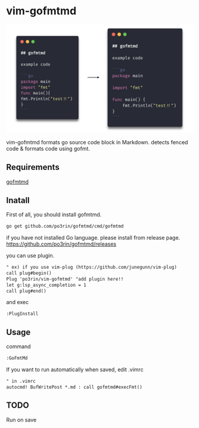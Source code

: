 # vim-gofmtmd

<img src="image/cover.png" width="640px"/>

vim-gofmtmd formats go source code block in Markdown. detects fenced code & formats code using gofmt.

## Requirements

[gofmtmd](https://github.com/po3rin/gofmtmd)

## Inatall

First of all, you should install gofmtmd.

```bash
go get github.com/po3rin/gofmtmd/cmd/gofmtmd
```

if you have not installed Go language. please install from release page.
https://github.com/po3rin/gofmtmd/releases

you can use plugin.

```vim
" ex) if you use vim-plug (https://github.com/junegunn/vim-plug)
call plug#begin()
Plug 'po3rin/vim-gofmtmd' "add plugin here!!
let g:lsp_async_completion = 1
call plug#end()
```

and exec

```vim
:PlugInstall
```

## Usage

command

```bash
:GoFmtMd
```

If you want to run automatically when saved, edit .vimrc

```vim
" in .vimrc
autocmd! BufWritePost *.md : call gofmtmd#execFmt()
```

## TODO
Run on save
